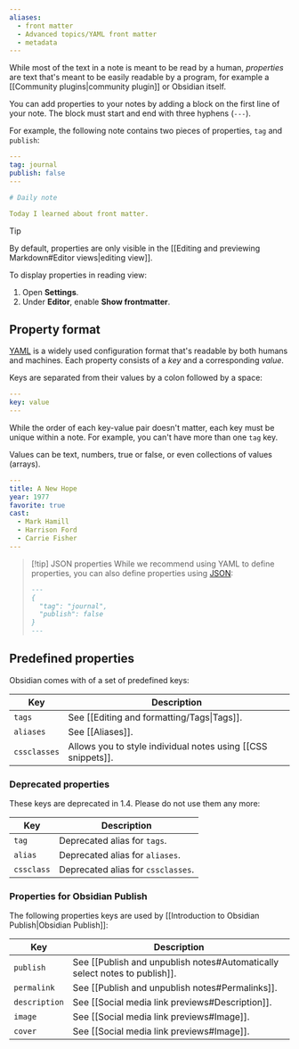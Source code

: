 ```yaml
---
aliases:
  - front matter
  - Advanced topics/YAML front matter
  - metadata
---
```

While most of the text in a note is meant to be read by a human, _properties_ are text that's meant to be easily readable by a program, for example a [[Community plugins|community plugin]] or Obsidian itself.

You can add properties to your notes by adding a block on the first line of your note. The block must start and end with three hyphens (`---`).

For example, the following note contains two pieces of properties, `tag` and `publish`:

```yaml
---
tag: journal
publish: false
---

# Daily note

Today I learned about front matter.
```

> [!tip]
> By default, properties are only visible in the [[Editing and previewing Markdown#Editor views|editing view]].
>
> To display properties in reading view:
>
> 1. Open **Settings**.
> 2. Under **Editor**, enable **Show frontmatter**.

## Property format

[YAML](https://yaml.org/) is a widely used configuration format that's readable by both humans and machines. Each property consists of a _key_ and a corresponding _value_.

Keys are separated from their values by a colon followed by a space:

```yaml
---
key: value
---
```

While the order of each key-value pair doesn't matter, each key must be unique within a note. For example, you can't have more than one `tag` key.

Values can be text, numbers, true or false, or even collections of values (arrays).

```yaml
---
title: A New Hope
year: 1977
favorite: true
cast:
  - Mark Hamill
  - Harrison Ford
  - Carrie Fisher
---
```

> [!tip] JSON properties
> While we recommend using YAML to define properties, you can also define properties using [JSON](https://www.json.org/):
>
> ```md
> ---
> {
>   "tag": "journal",
>   "publish": false
> }
> ---
> ```

## Predefined properties

Obsidian comes with of a set of predefined keys:

| Key | Description |
|-|-|
| `tags` | See [[Editing and formatting/Tags\|Tags]]. |
| `aliases` | See [[Aliases]]. |
| `cssclasses` | Allows you to style individual notes using [[CSS snippets]]. |

### Deprecated properties

These keys are deprecated in 1.4. Please do not use them any more:

| Key | Description |
|-|-|
| `tag` | Deprecated alias for `tags`. |
| `alias` | Deprecated alias for `aliases`. |
| `cssclass` | Deprecated alias for `cssclasses`. |

### Properties for Obsidian Publish

The following properties keys are used by [[Introduction to Obsidian Publish|Obsidian Publish]]:

| Key | Description |
|-|-|
| `publish` | See [[Publish and unpublish notes#Automatically select notes to publish]]. |
| `permalink` | See [[Publish and unpublish notes#Permalinks]]. |
| `description` | See [[Social media link previews#Description]]. |
| `image` | See [[Social media link previews#Image]]. |
| `cover` | See [[Social media link previews#Image]]. |

